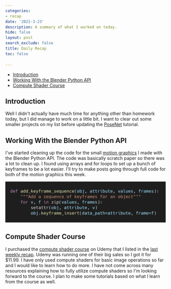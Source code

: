 ```yaml
---
categories:
- recap
date: '2021-3-23'
description: A summary of what I worked on today.
hide: false
layout: post
search_exclude: false
title: Daily Recap
toc: false

---
```


* [Introduction](#introduction)
* [Working With the Blender Python API](#working-with-the-blender-python-api)
* [Compute Shader Course](#compute-shader-course)

## Introduction

Well I didn't actually have much time for anything other than homework today, but I did manage to work on a little bit. I want to clear out some smaller projects on my list before updating the [PoseNet](https://christianjmills.com/Barracuda-PoseNet-Tutorial-1/) tutorial.

## Working With the Blender Python API

I've started cleaning up the code for the small [motion graphics](https://christianjmills.com/Weekly-Recap-4/#working-with-the-blender-python-api) I made with the Blender Python API. The code was basically scratch paper so there was a lot to clean up. I found using arrays and for loops to set up a bunch of keyframes to be a lot easier. I'll try to make posts going through full code for both of the motion graphics this week.

![add_keyframe_sequence](..\images\daily_recaps\recap-1\add_keyframe_sequence.png)



## Compute Shader Course

I purchased the [compute shader course](https://www.udemy.com/course/compute-shaders/) on Udemy that I listed in the [last weekly recap](https://christianjmills.com/Weekly-Recap-6/#learn-to-write-unity-compute-shaders). Udemy was running one of their big sales so I got it for $11.99. I have only used compute shaders for basic image operations so far and I would like to learn how to do more. I have not come across many resources explaining how to fully utilize compute shaders so I'm looking forward to the course. I plan to make some tutorials based on what I learn from the course as well.

